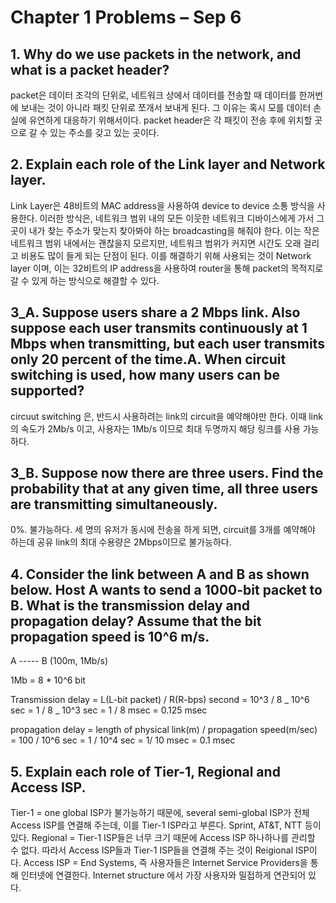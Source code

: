 # Chapter 1 Problems – Sep 6

## 1. Why do we use packets in the network, and what is a packet header?

packet은 데이터 조각의 단위로, 네트워크 상에서 데이터를 전송할 때 데이터를 한꺼번에 보내는 것이 아니라 패킷 단위로 쪼개서 보내게 된다. 그 이유는 혹시 모를 데이터 손실에 유연하게 대응하기 위해서이다. packet header은 각 패킷이 전송 후에 위치할 곳으로 갈 수 있는 주소를 갖고 있는 곳이다.

## 2. Explain each role of the Link layer and Network layer.

Link Layer은 48비트의 MAC address을 사용하여 device to device 소통 방식을 사용한다. 이러한 방식은, 네트워크 범위 내의 모든 이웃한 네트워크 디바이스에게 가서 그곳이 내가 찾는 주소가 맞는지 찾아봐야 하는 broadcasting을 해줘야 한다. 이는 작은 네트워크 범위 내에서는 괜찮을지 모르지만, 네트워크 범위가 커지면 시간도 오래 걸리고 비용도 많이 들게 되는 단점이 된다. 이를 해결하기 위해 사용되는 것이 Network layer 이며, 이는 32비트의 IP address을 사용하여 router을 통해 packet의 목적지로 갈 수 있게 하는 방식으로 해결할 수 있다.

## 3_A. Suppose users share a 2 Mbps link. Also suppose each user transmits continuously at 1 Mbps when transmitting, but each user transmits only 20 percent of the time.A. When circuit switching is used, how many users can be supported?

circuut switching 은, 반드시 사용하려는 link의 circuit을 예약해야만 한다. 이때 link의 속도가 2Mb/s 이고, 사용자는 1Mb/s 이므로 최대 두명까지 해당 링크를 사용 가능하다.

## 3_B. Suppose now there are three users. Find the probability that at any given time, all three users are transmitting simultaneously.

0%. 불가능하다. 세 명의 유저가 동시에 전송을 하게 되면, circuit를 3개를 예약해야 하는데 공유 link의 최대 수용량은 2Mbps이므로 불가능하다.

## 4. Consider the link between A and B as shown below. Host A wants to send a 1000-bit packet to B. What is the transmission delay and propagation delay? Assume that the bit propagation speed is 10^6 m/s.

A ----- B (100m, 1Mb/s)

1Mb = 8 \* 10^6 bit

Transmission delay = L(L-bit packet) / R(R-bps) second
= 10^3 / 8 _ 10^6 sec
= 1 / 8 _ 10^3 sec
= 1 / 8 msec
= 0.125 msec

propagation delay = length of physical link(m) / propagation speed(m/sec)
= 100 / 10^6 sec
= 1 / 10^4 sec
= 1/ 10 msec
= 0.1 msec

## 5. Explain each role of Tier-1, Regional and Access ISP.

Tier-1 = one global ISP가 불가능하기 때문에, several semi-global ISP가 전체 Access ISP를 연결해 주는데, 이를 Tier-1 ISP라고 부른다. Sprint, AT&T, NTT 등이 있다.
Regional = Tier-1 ISP들은 너무 크기 때문에 Access ISP 하나하나를 관리할 수 없다. 따라서 Access ISP들과 Tier-1 ISP들을 연결해 주는 것이 Reigional ISP이다.
Access ISP = End Systems, 즉 사용자들은 Internet Service Providers을 통해 인터넷에 연결한다. Internet structure 에서 가장 사용자와 밀접하게 연관되어 있다.
